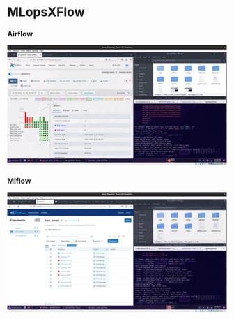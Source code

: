 # MLopsXFlow
### Airflow
![](https://github.com/Drimkore/MLopsXFlow/blob/main/scr.png)
### Mlflow
![](https://github.com/Drimkore/MLopsXFlow/blob/main/scr2.png)
